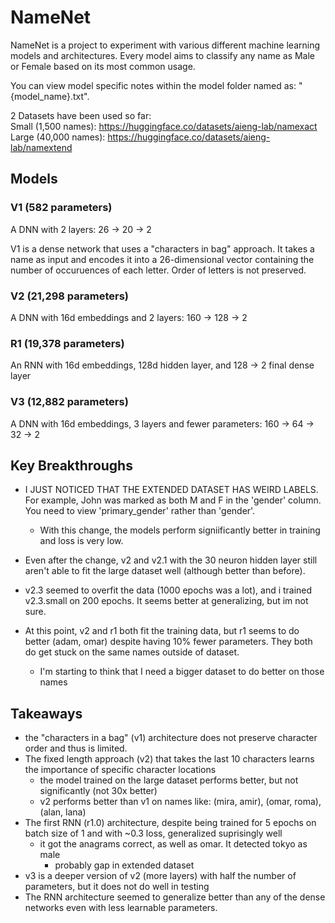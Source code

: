 # NameNet

NameNet is a project to experiment with various different machine learning models and architectures. Every model aims to classify any name as Male or Female based on its most common usage.

You can view model specific notes within the model folder named as: "{model_name}.txt".

2 Datasets have been used so far:  
Small (1,500 names): https://huggingface.co/datasets/aieng-lab/namexact  
Large (40,000 names): https://huggingface.co/datasets/aieng-lab/namextend

## Models

### V1 (582 parameters)

A DNN with 2 layers: 26 -> 20 -> 2

V1 is a dense network that uses a "characters in bag" approach. It takes a name as input and encodes it into a 26-dimensional vector containing the number of occuruences of each letter. Order of letters is not preserved.

### V2 (21,298 parameters)

A DNN with 16d embeddings and 2 layers: 160 -> 128 -> 2

### R1 (19,378 parameters)

An RNN with 16d embeddings, 128d hidden layer, and 128 -> 2 final dense layer

### V3 (12,882 parameters)

A DNN with 16d embeddings, 3 layers and fewer parameters: 160 -> 64 -> 32 -> 2

## Key Breakthroughs
- I JUST NOTICED THAT THE EXTENDED DATASET HAS WEIRD LABELS. For example, John was marked as both M and F in the 'gender' column. You need to view 'primary_gender' rather than 'gender'.
    - With this change, the models perform signiificantly better in training and loss is very low.

- Even after the change, v2 and v2.1 with the 30 neuron hidden layer still aren't able to fit the large dataset well (although better than before).

- v2.3 seemed to overfit the data (1000 epochs was a lot), and i trained v2.3.small on 200 epochs. It seems better at generalizing, but im not sure.

- At this point, v2 and r1 both fit the training data, but r1 seems to do better (adam, omar) despite having 10% fewer parameters. They both do get stuck on the same names outside of dataset.
    - I'm starting to think that I need a bigger dataset to do better on those names

## Takeaways
- the "characters in a bag" (v1) architecture does not preserve character order and thus is limited.
- The fixed length approach (v2) that takes the last 10 characters learns the importance of specific character locations
    - the model trained on the large dataset performs better, but not significantly (not 30x better)
    - v2 performs better than v1 on names like: (mira, amir), (omar, roma), (alan, lana)
- The first RNN (r1.0) architecture, despite being trained for 5 epochs on batch size of 1 and with ~0.3 loss, generalized suprisingly well
    - it got the anagrams correct, as well as omar. It detected tokyo as male
        - probably gap in extended dataset
- v3 is a deeper version of v2 (more layers) with half the number of parameters, but it does not do well in testing
- The RNN architecture seemed to generalize better than any of the dense networks even with less learnable parameters.
